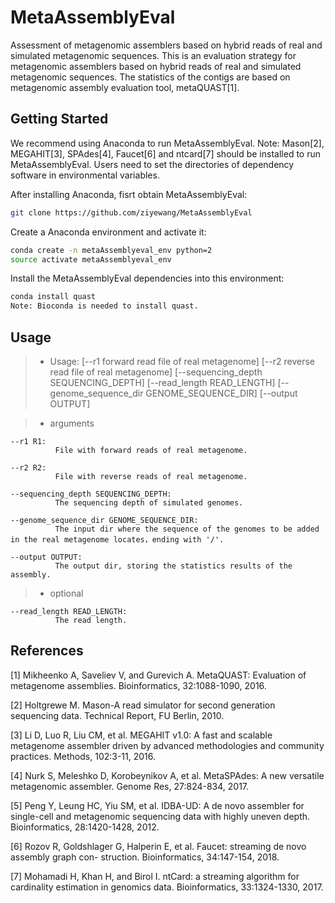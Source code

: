 # MetaAssemblyEval
Assessment of metagenomic assemblers based on hybrid reads of real and simulated metagenomic sequences.
This is an evaluation strategy for metagenomic assemblers based on hybrid reads of real and simulated metagenomic sequences. The statistics of the contigs are based on metagenomic assembly evaluation tool, metaQUAST[1].

## <a name="started"></a>Getting Started

We recommend using Anaconda to run MetaAssemblyEval. 
Note: Mason[2], MEGAHIT[3], SPAdes[4], Faucet[6] and ntcard[7] should be installed to run MetaAssemblyEval. Users need to set the directories of dependency software in environmental variables.

After installing Anaconda, fisrt obtain MetaAssemblyEval:

```sh
git clone https://github.com/ziyewang/MetaAssemblyEval
```
Create a Anaconda environment and activate it:

```sh
conda create -n metaAssemblyeval_env python=2
source activate metaAssemblyeval_env
```

Install the MetaAssemblyEval dependencies into this environment:

```sh
conda install quast 
Note: Bioconda is needed to install quast.
```
## <a name="usage"></a>Usage


> - Usage:         [--r1 forward read file of real metagenome]
                   [--r2 reverse read file of real metagenome]
                   [--sequencing_depth SEQUENCING_DEPTH]
		   [--read_length READ_LENGTH]
                   [--genome_sequence_dir GENOME_SEQUENCE_DIR] 
                   [--output OUTPUT]


> - arguments
				
  	--r1 R1: 
              File with forward reads of real metagenome.
	
  	--r2 R2: 
              File with reverse reads of real metagenome.
         
    --sequencing_depth SEQUENCING_DEPTH:
              The sequencing depth of simulated genomes.
              
    --genome_sequence_dir GENOME_SEQUENCE_DIR:
              The input dir where the sequence of the genomes to be added in the real metagenome locates，ending with '/'.
              
    --output OUTPUT:       
              The output dir, storing the statistics results of the assembly.

> - optional
  
    --read_length READ_LENGTH:
              The read length.
                       
## <a name="preprocessing"></a>References

[1] Mikheenko A, Saveliev V, and Gurevich A. MetaQUAST: Evaluation of metagenome assemblies. Bioinformatics, 32:1088-1090, 2016.

[2] Holtgrewe M. Mason-A read simulator for second generation sequencing data. Technical Report, FU Berlin, 2010.

[3] Li D, Luo R, Liu CM, et al. MEGAHIT v1.0: A fast and scalable metagenome assembler driven by advanced methodologies and community practices. Methods, 102:3-11, 2016.

[4] Nurk S, Meleshko D, Korobeynikov A, et al. MetaSPAdes: A new versatile metagenomic assembler. Genome Res, 27:824-834, 2017.

[5] Peng Y, Leung HC, Yiu SM, et al. IDBA-UD: A de novo assembler for single-cell and metagenomic sequencing data with highly uneven depth. Bioinformatics, 28:1420-1428, 2012.

[6] Rozov R, Goldshlager G, Halperin E, et al. Faucet: streaming de novo assembly graph con-
struction. Bioinformatics, 34:147-154, 2018.

[7] Mohamadi H, Khan H, and Birol I. ntCard: a streaming algorithm for cardinality estimation
in genomics data. Bioinformatics, 33:1324-1330, 2017.

